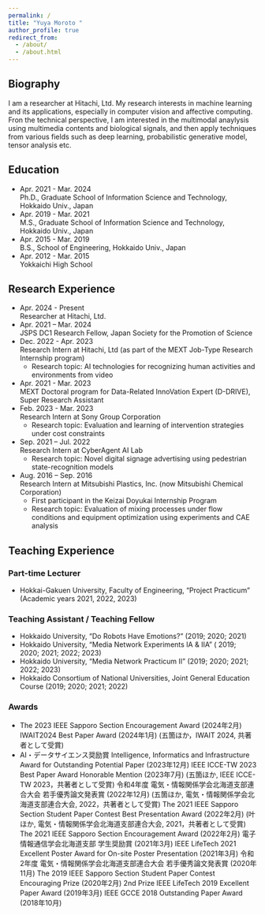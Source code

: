 ```yaml
---
permalink: /
title: "Yuya Moroto "
author_profile: true
redirect_from: 
  - /about/
  - /about.html
---
```


## Biography
I am a researcher at Hitachi, Ltd.
My research interests in machine learning and its applications, especially in computer vision and affective computing. Fron the technical perspective, I am interested in the multimodal anaylysis using multimedia contents and biological signals, and then apply techniques from various fields such as deep learning, probabilistic generative model, tensor analysis etc.

## Education
- Apr. 2021 - Mar. 2024  
  Ph.D., Graduate School of Information Science and Technology, Hokkaido Univ., Japan
- Apr. 2019 - Mar. 2021   
  M.S., Graduate School of Information Science and Technology, Hokkaido Univ., Japan
- Apr. 2015 - Mar. 2019  
  B.S., School of Engineering, Hokkaido Univ., Japan
- Apr. 2012 - Mar. 2015  
  Yokkaichi High School

## Research Experience
- Apr. 2024 - Present  
  Researcher at Hitachi, Ltd.
- Apr. 2021 – Mar. 2024  
  JSPS DC1 Research Fellow, Japan Society for the Promotion of Science
- Dec. 2022 - Apr. 2023  
  Research Intern at Hitachi, Ltd (as part of the MEXT Job-Type Research Internship program)
  - Research topic: AI technologies for recognizing human activities and environments from video
- Apr. 2021 - Mar. 2023  
  MEXT Doctoral program for Data-Related InnoVation Expert (D-DRIVE), Super Research Assistant
- Feb. 2023 - Mar. 2023  
  Research Intern at Sony Group Corporation
  - Research topic: Evaluation and learning of intervention strategies under cost constraints
- Sep. 2021 – Jul. 2022  
  Research Intern at CyberAgent AI Lab
  - Research topic: Novel digital signage advertising using pedestrian state-recognition models
- Aug. 2016 – Sep. 2016  
  Research Intern at Mitsubishi Plastics, Inc. (now Mitsubishi Chemical Corporation)
  - First participant in the Keizai Doyukai Internship Program
  - Research topic: Evaluation of mixing processes under flow conditions and equipment optimization using experiments and CAE analysis

## Teaching Experience 
### Part-time Lecturer
- Hokkai-Gakuen University, Faculty of Engineering, “Project Practicum” (Academic years 2021, 2022, 2023)

### Teaching Assistant / Teaching Fellow
- Hokkaido University, “Do Robots Have Emotions?” (2019; 2020; 2021)
- Hokkaido University, “Media Network Experiments IA & IIA” ( 2019; 2020; 2021; 2022; 2023)
- Hokkaido University, “Media Network Practicum II” (2019; 2020; 2021; 2022; 2023)
- Hokkaido Consortium of National Universities, Joint General Education Course (2019; 2020; 2021; 2022)

### Awards
- The 2023 IEEE Sapporo Section Encouragement Award (2024年2月)
IWAIT2024 Best Paper Award (2024年1月) (五箇ほか，IWAIT 2024, 共著者として受賞)
- AI・データサイエンス奨励賞 Intelligence, Informatics and Infrastructure Award for Outstanding Potential Paper (2023年12月)
IEEE ICCE-TW 2023 Best Paper Award Honorable Mention (2023年7月) (五箇ほか, IEEE ICCE-TW 2023，共著者として受賞)
令和4年度 電気・情報関係学会北海道支部連合大会 若手優秀論文発表賞 (2022年12月) (五箇ほか, 電気・情報関係学会北海道支部連合大会, 2022，共著者として受賞)
The 2021 IEEE Sapporo Section Student Paper Contest Best Presentation Award (2022年2月) (叶ほか, 電気・情報関係学会北海道支部連合大会, 2021，共著者として受賞)
The 2021 IEEE Sapporo Section Encouragement Award (2022年2月)
電子情報通信学会北海道支部 学生奨励賞 (2021年3月)
IEEE LifeTech 2021 Excellent Poster Award for On-site Poster Presentation (2021年3月)
令和2年度 電気・情報関係学会北海道支部連合大会 若手優秀論文発表賞 (2020年11月)
The 2019 IEEE Sapporo Section Student Paper Contest Encouraging Prize (2020年2月)
2nd Prize IEEE LifeTech 2019 Excellent Paper Award (2019年3月)
IEEE GCCE 2018 Outstanding Paper Award (2018年10月)